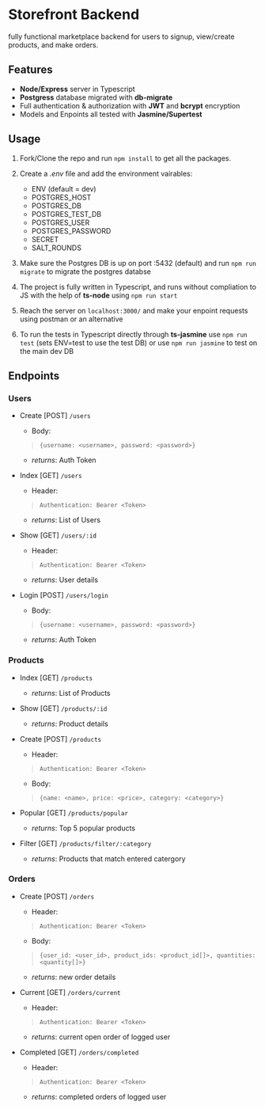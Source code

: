 # Storefront Backend

fully functional marketplace backend for users to signup, view/create products, and make orders.

## Features
- **Node/Express** server in Typescript
- **Postgress** database migrated with **db-migrate**
- Full authentication & authorization with **JWT** and **bcrypt** encryption
- Models and Enpoints all tested with **Jasmine/Supertest**

## Usage

1. Fork/Clone the repo and run `npm install` to get all the packages.

2. Create a *.env* file and add the environment vairables:
   - ENV (default = dev)
   - POSTGRES_HOST
   - POSTGRES_DB
   - POSTGRES_TEST_DB
   - POSTGRES_USER
   - POSTGRES_PASSWORD
   - SECRET
   - SALT_ROUNDS

3. Make sure the Postgres DB is up on port :5432 (default) and run `npm run migrate` to migrate the postgres databse

4. The project is fully written in Typescript, and runs without compliation to JS with the help of **ts-node** using `npm run start`

6. Reach the server on `localhost:3000/` and make your enpoint requests using postman or an alternative

5. To run the tests in Typescript directly through **ts-jasmine** use `npm run test` (sets ENV=test to use the test DB) or use `npm run jasmine` to test on the main dev DB


## Endpoints

### Users
- Create [POST] `/users`
  - Body: 
  > `{username: <username>, password: <password>}`
  - *returns*: Auth Token
  
- Index [GET] `/users`
  - Header:
  > `Authentication: Bearer <Token>`
  - *returns*: List of Users
  
- Show [GET] `/users/:id`
  - Header:
  > `Authentication: Bearer <Token>`
  - *returns*: User details

- Login [POST] `/users/login`
  - Body: 
  > `{username: <username>, password: <password>}`
  - *returns*: Auth Token

### Products

- Index [GET] `/products`
  - *returns*: List of Products

- Show [GET] `/products/:id`
  - *returns*: Product details

- Create [POST] `/products`
  - Header:
  > `Authentication: Bearer <Token>`
  - Body: 
  > `{name: <name>, price: <price>, category: <category>}`

- Popular [GET] `/products/popular`
  - *returns*: Top 5 popular products

- Filter [GET] `/products/filter/:category`
  - *returns*: Products that match entered catergory

### Orders

- Create [POST] `/orders`
  - Header:
  > `Authentication: Bearer <Token>`
  - Body: 
  > `{user_id: <user_id>, product_ids: <product_id[]>, quantities: <quantity[]>}`
  - *returns*: new order details

- Current [GET] `/orders/current`
  - Header:
  > `Authentication: Bearer <Token>`
  - *returns*: current open order of logged user

- Completed [GET] `/orders/completed`
  - Header:
  > `Authentication: Bearer <Token>`
  - *returns*: completed orders of logged user
